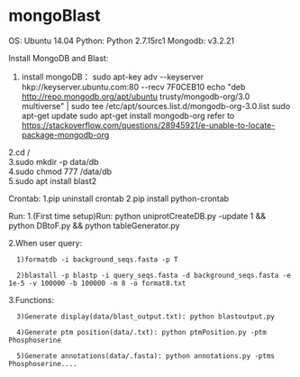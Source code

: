 # mongoBlast
OS: Ubuntu 14.04
Python: Python 2.7.15rc1
Mongodb: v3.2.21 

Install MongoDB and Blast:  
1. install mongoDB：
sudo apt-key adv --keyserver hkp://keyserver.ubuntu.com:80 --recv 7F0CEB10
echo "deb http://repo.mongodb.org/apt/ubuntu trusty/mongodb-org/3.0 multiverse" | sudo tee /etc/apt/sources.list.d/mongodb-org-3.0.list
sudo apt-get update
sudo apt-get install mongodb-org
refer to
https://stackoverflow.com/questions/28945921/e-unable-to-locate-package-mongodb-org

2.cd /  
3.sudo mkdir -p data/db  
4.sudo chmod 777 /data/db  
5.sudo apt install blast2

Crontab:
1.pip uninstall crontab
2.pip install python-crontab

Run:
1.(First time setup)Run: python uniprotCreateDB.py -update 1 && python DBtoF.py && python tableGenerator.py

2.When user query:
      
      1)formatdb -i background_seqs.fasta -p T
      
      2)blastall -p blastp -i query_seqs.fasta -d background_seqs.fasta -e 1e-5 -v 100000 -b 100000 -m 8 -o format8.txt

3.Functions:
      
      3)Generate display(data/blast_output.txt): python blastoutput.py
      
      4)Generate ptm position(data/.txt): python ptmPosition.py -ptm Phosphoserine
      
      5)Generate annotations(data/.fasta): python annotations.py -ptms Phosphoserine....
